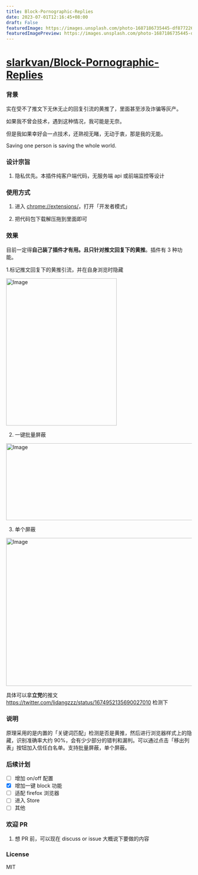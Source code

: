 ```yaml
---
title: Block-Pornographic-Replies
date: 2023-07-01T12:16:45+08:00
draft: False
featuredImage: https://images.unsplash.com/photo-1687186735445-df877226fae9?ixid=M3w0NjAwMjJ8MHwxfHJhbmRvbXx8fHx8fHx8fDE2ODgxODQ5ODN8&ixlib=rb-4.0.3
featuredImagePreview: https://images.unsplash.com/photo-1687186735445-df877226fae9?ixid=M3w0NjAwMjJ8MHwxfHJhbmRvbXx8fHx8fHx8fDE2ODgxODQ5ODN8&ixlib=rb-4.0.3
---
```


# [slarkvan/Block-Pornographic-Replies](https://github.com/slarkvan/Block-Pornographic-Replies)

### 背景

实在受不了推文下无休无止的回复引流的黄推了，里面甚至涉及诈骗等灰产。

如果我不曾会技术，遇到这种情况，我可能是无奈。

但是我如果幸好会一点技术，还熟视无睹，无动于衷，那是我的无能。

Saving one person is saving the whole world.

### 设计宗旨

1. 隐私优先。本插件纯客户端代码，无服务端 api 或前端监控等设计

### 使用方式

1. 进入 [chrome://extensions/](chrome://extensions/)，打开「开发者模式」

2. 把代码包下载解压拖到里面即可


### 效果

目前一定得**自己装了插件才有用。且只针对推文回复下的黄推**。插件有 3 种功能。

1.标记推文回复下的黄推引流，并在自身浏览时隐藏

<img src="./misc/demo.png" alt="Image" width="300" height="400">

2. 一键批量屏蔽

<img src="./misc/how-to-block.png" alt="Image" width="600" height="209">

3. 单个屏蔽

<img src="./misc/product-demo.png" alt="Image" width="600" height="402">

具体可以拿**立党**的推文 https://twitter.com/lidangzzz/status/1674952135690027010 检测下

### 说明

原理采用的是内置的「关键词匹配」检测是否是黄推，然后进行浏览器样式上的隐藏，识别准确率大约 90%，会有少少部分的错判和漏判。可以通过点击「移出列表」按钮加入信任白名单。支持批量屏蔽，单个屏蔽。

### 后续计划

- [ ] 增加 on/off 配置
- [x] 增加一键 block 功能
- [ ] 适配 firefox 浏览器
- [ ] 进入 Store
- [ ] 其他

### 欢迎 PR
1. 想 PR 前，可以现在 discuss or issue 大概说下要做的内容

### License

MIT

